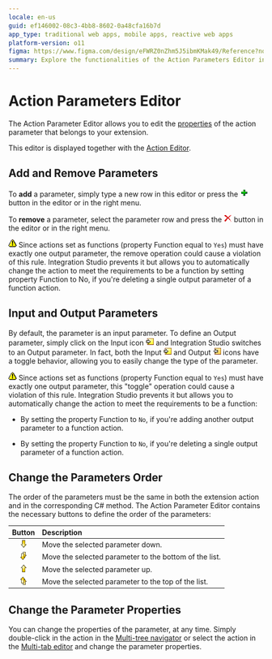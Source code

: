 ```yaml
---
locale: en-us
guid: ef146002-08c3-4bb8-8602-0a48cfa16b7d
app_type: traditional web apps, mobile apps, reactive web apps
platform-version: o11
figma: https://www.figma.com/design/eFWRZ0nZhm5J5ibmKMak49/Reference?node-id=3043-316&t=EDoWHHiECWnNFXux-1
summary: Explore the functionalities of the Action Parameters Editor in OutSystems 11 (O11), which facilitates the management of action parameters in extensions.
---
```

# Action Parameters Editor

The Action Parameter Editor allows you to edit the [properties](<../element-property/action-parameter.md>) of the action parameter that belongs to your extension.

This editor is displayed together with the [Action Editor](<action.md>).

## Add and Remove Parameters

To **add** a parameter, simply type a new row in this editor or press the ![Animated button for adding a new parameter in the Action Parameter Editor](images/add-icon.png "Add Parameter Button") button in the editor or in the right menu.

To **remove** a parameter, select the parameter row and press the ![Animated button for deleting a parameter in the Action Parameter Editor](images/delete-icon.png "Delete Parameter Button") button in the editor or in the right menu.

![Warning icon indicating a potential issue when removing or toggling parameters in the Action Parameter Editor](images/warning-icon.png "Warning Icon") Since actions set as functions (property Function equal to `Yes`) must have exactly one output parameter, the remove operation could cause a violation of this rule. Integration Studio prevents it but allows you to automatically change the action to meet the requirements to be a function by setting property Function to No, if you're deleting a single output parameter of a function action.

## Input and Output Parameters

By default, the parameter is an input parameter. To define an Output parameter, simply click on the Input icon ![Toggle icon to switch a parameter to input in the Action Parameter Editor](images/input-icon.png "Input Parameter Icon") and Integration Studio switches to an Output parameter. In fact, both the Input ![Toggle icon to switch a parameter to input in the Action Parameter Editor](images/input-icon.png "Input Parameter Icon") and Output ![Toggle icon to switch a parameter to output in the Action Parameter Editor](images/output-icon.png "Output Parameter Icon") icons have a toggle behavior, allowing you to easily change the type of the parameter.

![Warning icon indicating a potential issue when removing or toggling parameters in the Action Parameter Editor](images/warning-icon.png "Warning Icon") Since actions set as functions (property Function equal to `Yes`) must have exactly one output parameter, this "toggle" operation could cause a violation of this rule. Integration Studio prevents it but allows you to automatically change the action to meet the requirements to be a function:

* By setting the property Function to `No`, if you're adding another output parameter to a function action. 

* By setting the property Function to `No`, if you're deleting a single output parameter of a function action.

## Change the Parameters Order

The order of the parameters must be the same in both the extension action and in the corresponding C# method. The Action Parameter Editor contains the necessary buttons to define the order of the parameters:

Button | Description
:-----:|:-----------
![Button to move the selected parameter down one position in the Action Parameter Editor](images/bottom-one-icon.png "Move Parameter Down Button") | Move the selected parameter down.
![Button to move the selected parameter to the bottom of the list in the Action Parameter Editor](images/bottom-all-icon.png "Move Parameter to Bottom Button") | Move the selected parameter to the bottom of the list.
![Button to move the selected parameter up one position in the Action Parameter Editor](images/top-one-icon.png "Move Parameter Up Button") | Move the selected parameter up.
![Button to move the selected parameter to the top of the list in the Action Parameter Editor](images/top-all-icon.png "Move Parameter to Top Button") | Move the selected parameter to the top of the list.

## Change the Parameter Properties

You can change the properties of the parameter, at any time. Simply double-click in the action in the [Multi-tree navigator](<../workspace.md>) or select the action in the [Multi-tab editor](<../workspace.md>) and change the parameter properties.
